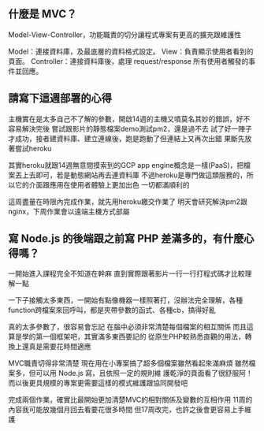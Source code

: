 ## 什麼是 MVC？
Model-View-Controller，功能職責的切分讓程式專案有更高的擴充跟維護性

Model：連接資料庫，及最底層的資料格式設定。
View：負責顯示使用者看到的頁面。
Controller：連接資料庫後，處理 request/response 所有使用者觸發的事件並回應。

## 請寫下這週部署的心得
主機實在是太多自己不了解的參數，開啟14週的主機又噴莫名其妙的錯誤，好不容易解決完後
嘗試跟影片的靜態檔案demo測試pm2，還是過不去
試了好一陣子才成功，接者建資料庫、建立連線後，跑是跑動了但連結上又再次出錯
果斷先放著嘗試heroku

其實heroku就跟14週無意間摸索到的GCP app engine概念是一樣(PaaS)，把檔案丟上去即可，若是動態網站再去連資料庫
不過heroku是專門做這類服務的，所以它的介面跟應用在使用者體驗上更加出色
一切都滿順利的

這周盡量在時限內完成作業，就先用heroku繳交作業了
明天會研究解決pm2跟nginx，下周作業會以遠端主機方式部屬

## 寫 Node.js 的後端跟之前寫 PHP 差滿多的，有什麼心得嗎？
一開始進入課程完全不知道在幹麻
直到實際跟著影片一行一行打程式碼才比較理解一點

一下子接觸太多東西，一開始有點像機器一樣照著打，沒辦法完全理解，各種function跨檔案來回呼叫，都是夾帶參數的函式、各種cb，搞得好亂

真的太多參數了，很容易會忘記
在腦中必須非常清楚每個檔案的相互關係
而且這算是學的第一個框架吧，其實滿多東西要記的
從原生PHP較熟悉直觀的用法，轉換上還真是需要花時間適應

MVC職責切得非常清楚
現在用在小專案搞了超多個檔案雖然看起來滿麻煩
雖然檔案多，但可以用 Node.js 寫，且依照一定的規則維 護乾淨的頁面看了很舒服阿！
而以後更具規模的專案更需要這樣的模式維護跟協同開發吧 

完成兩個作業，確實比最開始更加清楚MVC的相對關係及變數的互相作用
11周的內容我可能放幾個月回去看要花很多時間
但17周改完，也許之後會更容易上手維護